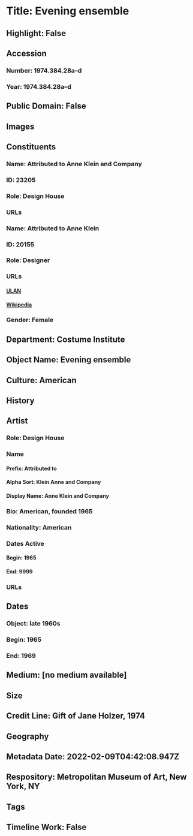 # Title: Evening ensemble
## Highlight: False
## Accession
### Number: 1974.384.28a–d
### Year: 1974.384.28a–d
## Public Domain: False
## Images
## Constituents
### Name: Attributed to Anne Klein and Company
### ID: 23205
### Role: Design House
### URLs
### Name: Attributed to Anne Klein
### ID: 20155
### Role: Designer
### URLs
#### [ULAN](http://vocab.getty.edu/page/ulan/500524644)
#### [Wikipedia](https://www.wikidata.org/wiki/Q611363)
### Gender: Female
## Department: Costume Institute
## Object Name: Evening ensemble
## Culture: American
## History
## Artist
### Role: Design House
### Name
#### Prefix: Attributed to
#### Alpha Sort: Klein Anne and Company
#### Display Name: Anne Klein and Company
### Bio: American, founded 1965
### Nationality: American
### Dates Active
#### Begin: 1965
#### End: 9999
### URLs
## Dates
### Object: late 1960s
### Begin: 1965
### End: 1969
## Medium: [no medium available]
## Size
## Credit Line: Gift of Jane Holzer, 1974
## Geography
## Metadata Date: 2022-02-09T04:42:08.947Z
## Respository: Metropolitan Museum of Art, New York, NY
## Tags
## Timeline Work: False